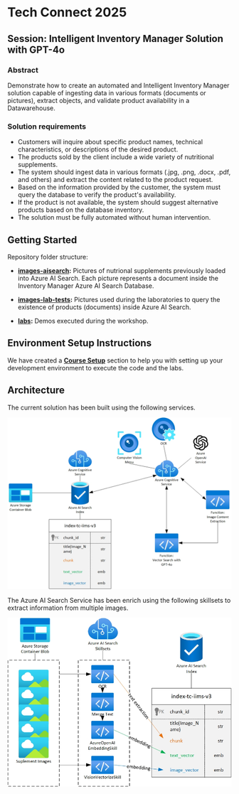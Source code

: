 # Tech Connect 2025

## Session: Intelligent Inventory Manager Solution with GPT-4o

### Abstract

Demonstrate how to create an automated and Intelligent Inventory Manager solution capable of ingesting data in various formats (documents or pictures), extract objects, and validate product availability in a Datawarehouse.

### Solution requirements

* Customers will inquire about specific product names, technical characteristics, or descriptions of the desired product.
* The products sold by the client include a wide variety of nutritional supplements.
* The system should ingest data in various formats (.jpg, .png, .docx, .pdf, and others) and extract the content related to the product request.
* Based on the information provided by the customer, the system must query the database to verify the product's availability.
* If the product is not available, the system should suggest alternative products based on the database inventory.
* The solution must be fully automated without human intervention.

## Getting Started

Repository folder structure:

* **[images-aisearch](./images-aisearch/):** Pictures of nutrional supplements previously loaded into Azure AI Search. Each picture represents a document inside the Inventory Manager Azure AI Search Database.

* **[images-lab-tests](./images-lab-tests/):** Pictures used during the laboratories to query the existence of products (documents) inside Azure AI Search.

* **[labs](./labs/):** Demos executed during the workshop.

## Environment Setup Instructions

We have created a **[Course Setup](./00-course-setup/README.md)** section to help you with setting up your development environment to execute the code and the labs.

## Architecture

The current solution has been built using the following services.

![Architecture](./docs/architecture.jpg)

The Azure AI Search Service has been enrich using the following skillsets to extract information from multiple images.

![Skillsets](./docs/skillset.jpg)
